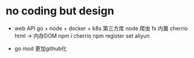 # no coding but design

-  web API
    go + node + docker + k8s
    第三方库
    node 爬虫
    fs 内置 cherrio html -> 内存DOM
    npm i cherrio
    npm register set aliyun

- go mod 更加github化